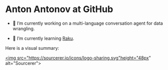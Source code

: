 # Anton Antonov at GitHub

- 🔭 I’m currently working on a multi-language conversation agent for data wrangling.

- 🌱 I’m currently learning [Raku](raku.org).

Here is a visual summary:

<a href="https://sourcerer.io/antononcube"><img src="https://sourcerer.io/icons/logo-sharing.svg"height="48px" alt="Sourcerer"></a>

<!--
**antononcube/antononcube** is a ✨ _special_ ✨ repository because its `README.md` (this file) appears on your GitHub profile.

Here are some ideas to get you started:

- 🔭 I’m currently working on ...
- 🌱 I’m currently learning ...
- 👯 I’m looking to collaborate on ...
- 🤔 I’m looking for help with ...
- 💬 Ask me about ...
- 📫 How to reach me: ...
- 😄 Pronouns: ...
- ⚡ Fun fact: ...
-->
